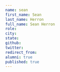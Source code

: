 ```yaml
---
name: sean
first_name: Sean
last_name: Herron
full_name: Sean Herron
role: 
city: 
state: 
github: 
twitter: 
redirect_from: 
alumni: true
published: true
---
```


